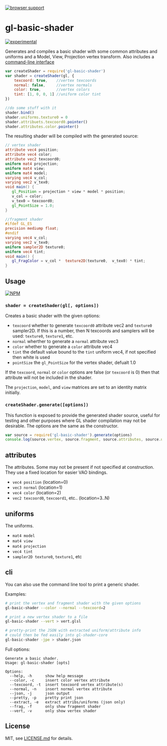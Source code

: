[![browser support](https://ci.testling.com/mattdesl/gl-basic-shader.png)](https://ci.testling.com/mattdesl/gl-basic-shader)

# gl-basic-shader

[![experimental](http://badges.github.io/stability-badges/dist/experimental.svg)](http://github.com/badges/stability-badges)

Generates and compiles a basic shader with some common attributes and uniforms and a Model, View, Projection vertex transform. Also includes a [command-line interface](#cli)

```js
var createShader = require('gl-basic-shader')
var shader = createShader(gl, {
	texcoord: true,    //vertex texcoords
	normal: false,     //vertex normals
	color: true,       //vertex colors
	tint: [1, 0, 0, 1] //uniform color tint
})

//do some stuff with it
shader.bind()
shader.uniforms.texture0 = 0
shader.attribuets.texcoord0.pointer() 
shader.attributes.color.pointer()
```

The resulting shader will be compiled with the generated source:

```glsl
// vertex shader
attribute vec4 position;
attribute vec4 color;
attribute vec2 texcoord0;
uniform mat4 projection;
uniform mat4 view;
uniform mat4 model;
varying vec4 v_col;
varying vec2 v_tex0;
void main() {
   gl_Position = projection * view * model * position;
   v_col = color;
   v_tex0 = texcoord0;
   gl_PointSize = 1.0;
}

//fragment shader 
#ifdef GL_ES
precision mediump float;
#endif
varying vec4 v_col;
varying vec2 v_tex0;
uniform sampler2D texture0;
uniform vec4 tint;
void main() {
   gl_FragColor = v_col *  texture2D(texture0,  v_tex0) * tint;
}
```

## Usage

[![NPM](https://nodei.co/npm/gl-basic-shader.png)](https://nodei.co/npm/gl-basic-shader/)

### `shader = createShader(gl[, options])`

Creates a basic shader with the given options:

- `texcoord` whether to generate `texcoord0` attribute vec2 and `texture0` sampler2D. If this is a number, then N texcoords and samplers will be used: `texture0`, `texture1`, etc.
- `normal` wherther to generate a `normal` attribute vec3
- `color` whether to generate a `color` attribute vec4
- `tint` the default value bound to the `tint` uniform vec4, if not specified then white is used
- `pointSize` the `gl_PointSize` for the vertex shader, defualt 1.0

If the `texcoord`, `normal` or `color` options are false (or `texcoord` is 0) then that attribute will not be included in the shader.

The `projection`, `model`, and `view` matrices are set to an identity matrix initially. 

### `createShader.generate([options])`

This function is exposed to provide the generated shader source, useful for testing and other purposes where GL shader compilation may not be desirable. The options are the same as the constructor.

```js
var source = require('gl-basic-shader').generate(options)
console.log(source.vertex, source.fragment, source.attributes, source.uniforms)
```

## attributes

The attributes. Some may not be present if not specified at construction. They use a fixed location for easier VAO bindings.

- `vec4 position` (location=0)
- `vec3 normal` (location=1)
- `vec4 color` (location=2)
- `vec2 texcoord0`, `texcoord1`, etc.. (location=3..N)

## uniforms

The uniforms. 

- `mat4 model`
- `mat4 view`
- `mat4 projection`
- `vec4 tint`
- `sampler2D texture0`, `texture1`, etc

## cli

You can also use the command line tool to print a generic shader.

Examples:

```sh
# print the vertex and fragment shader with the given options
gl-basic-shader --color --normal --texcoord=2

# print a new vertex shader to a file
gl-basic-shader --vert > vert.glsl

# pretty-print the JSON with extracted uniform/attribute info
# could then be fed easily into gl-shader-core
gl-basic-shader -jpe > shader.json
```

Full options:

```
Generate a basic shader.
Usage: gl-basic-shader [opts]

Options:
  --help, -h      show help message                   
  --color, -c     insert color vertex attribute       
  --texcoord, -t  insert texcoord vertex attribute(s) 
  --normal, -n    insert normal vertex attribute      
  --json, -j      json output                         
  --pretty, -p    pretty print json                   
  --extract, -e   extract attribs/uniforms (json only)
  --frag, -f      only show fragment shader           
  --vert, -v      only show vertex shader  
```

## License

MIT, see [LICENSE.md](http://github.com/mattdesl/gl-basic-shader/blob/master/LICENSE.md) for details.
